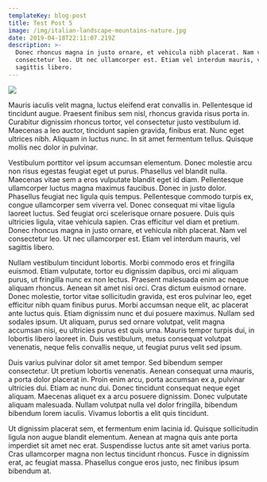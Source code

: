 ```yaml
---
templateKey: blog-post
title: Test Post 5
image: /img/italian-landscape-mountains-nature.jpg
date: 2019-04-18T22:11:07.219Z
description: >-
  Donec rhoncus magna in justo ornare, et vehicula nibh placerat. Nam vel
  consectetur leo. Ut nec ullamcorper est. Etiam vel interdum mauris, vel
  sagittis libero.
---
```

![](/img/flavor_wheel.jpg)

Mauris iaculis velit magna, luctus eleifend erat convallis in. Pellentesque id tincidunt augue. Praesent finibus sem nisl, rhoncus gravida risus porta in. Curabitur dignissim rhoncus tortor, vel consectetur justo vestibulum id. Maecenas a leo auctor, tincidunt sapien gravida, finibus erat. Nunc eget ultrices nibh. Aliquam in luctus nunc. In sit amet fermentum tellus. Quisque mollis nec dolor in pulvinar.

Vestibulum porttitor vel ipsum accumsan elementum. Donec molestie arcu non risus egestas feugiat eget ut purus. Phasellus vel blandit nulla. Maecenas vitae sem a eros vulputate blandit eget id diam. Pellentesque ullamcorper luctus magna maximus faucibus. Donec in justo dolor. Phasellus feugiat nec ligula quis tempus. Pellentesque commodo turpis ex, congue ullamcorper sem viverra vel. Donec consequat mi vitae ligula laoreet luctus. Sed feugiat orci scelerisque ornare posuere. Duis quis ultricies ligula, vitae vehicula sapien. Cras efficitur vel diam et pretium. Donec rhoncus magna in justo ornare, et vehicula nibh placerat. Nam vel consectetur leo. Ut nec ullamcorper est. Etiam vel interdum mauris, vel sagittis libero.

Nullam vestibulum tincidunt lobortis. Morbi commodo eros et fringilla euismod. Etiam vulputate, tortor eu dignissim dapibus, orci mi aliquam purus, ut fringilla nunc ex non lectus. Praesent malesuada enim ac neque aliquam rhoncus. Aenean sit amet nisi orci. Cras dictum euismod ornare. Donec molestie, tortor vitae sollicitudin gravida, est eros pulvinar leo, eget efficitur nibh quam finibus purus. Morbi accumsan neque elit, ac placerat ante luctus quis. Etiam dignissim nunc et dui posuere maximus. Nullam sed sodales ipsum. Ut aliquam, purus sed ornare volutpat, velit magna accumsan nisi, eu ultricies purus est quis urna. Mauris tempor turpis dui, in lobortis libero laoreet in. Duis vestibulum, metus consequat volutpat venenatis, neque felis convallis neque, ut feugiat purus velit sed ipsum.

Duis varius pulvinar dolor sit amet tempor. Sed bibendum semper consectetur. Ut pretium lobortis venenatis. Aenean consequat urna mauris, a porta dolor placerat in. Proin enim arcu, porta accumsan ex a, pulvinar ultricies dui. Etiam ac nunc dui. Donec tincidunt consequat neque eget aliquam. Maecenas aliquet ex a arcu posuere dignissim. Donec vulputate aliquam malesuada. Nullam volutpat nulla vel dolor fringilla, bibendum bibendum lorem iaculis. Vivamus lobortis a elit quis tincidunt.

Ut dignissim placerat sem, et fermentum enim lacinia id. Quisque sollicitudin ligula non augue blandit elementum. Aenean at magna quis ante porta imperdiet sit amet nec erat. Suspendisse luctus ante sit amet varius porta. Cras ullamcorper magna non lectus tincidunt rhoncus. Fusce in dignissim erat, ac feugiat massa. Phasellus congue eros justo, nec finibus ipsum bibendum at.

